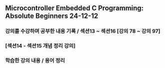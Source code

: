 ## Microcontroller Embedded C Programming: Absolute Beginners 24-12-12

### 강의를 수강하며 공부한 내용 기록 / 섹션13 ~ 섹션16 [강의 78 ~ 강의 97]
### [섹션14 - 섹션15 개념 정리 강의]

### 학습한 강의 내용 / 용어 정리 
